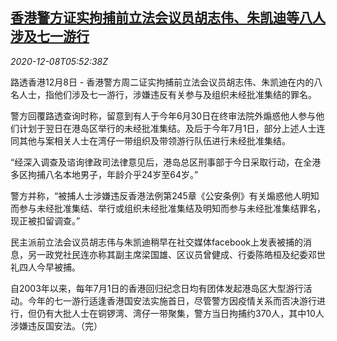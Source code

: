 <!--1607408604000-->
[香港警方证实拘捕前立法会议员胡志伟、朱凯迪等八人 涉及七一游行](https://cn.reuters.com/article/hk-police-arrest-protestors-1208-idCNKBS28I0JU)
------

<div><i>2020-12-08T05:52:38Z</i></div><p>路透香港12月8日 - 香港警方周二证实拘捕前立法会议员胡志伟、朱凯迪在内的八名人士，指他们涉及七一游行，涉嫌违反有关参与及组织未经批准集结的罪名。</p><p>警方回覆路透查询时称，留意到有人于今年6月30日在终审法院外煽惑他人参与他们计划于翌日在港岛区举行的未经批准集结。及后于今年7月1日，部分上述人士连同其他与案相关人士在湾仔一带组织及带领游行队伍进行未经批准集结。</p><p>“经深入调查及谘询律政司法律意见后，港岛总区刑事部于今日采取行动，在全港多区拘捕八名本地男子，年龄介乎24岁至64岁。”</p><p>警方并称，“被捕人士涉嫌违反香港法例第245章《公安条例》有关煽惑他人明知而参与未经批准集结、举行或组织未经批准集结及明知而参与未经批准集结罪名，现正被扣留调查。”</p><p>民主派前立法会议员胡志伟与朱凯迪稍早在社交媒体facebook上发表被捕的消息，另一政党社民连亦称其副主席梁国雄、区议员曾健成、行委陈皓桓及纪委邓世礼四人今早被捕。</p><p>自2003年以来，每年7月1日的香港回归纪念日均有团体发起港岛区大型游行活动。今年的七一游行适逢香港国安法实施首日，尽管警方因疫情关系而否决游行进行，但仍有大批人士在铜锣湾、湾仔一带聚集，警方当日拘捕约370人，其中10人涉嫌违反国安法。（完）</p>
